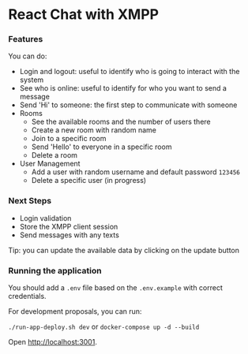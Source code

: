# React Chat with XMPP

### Features
You can do:
- Login and logout: useful to identify who is going to interact with the system
- See who is online: useful to identify for who you want to send a message
- Send 'Hi' to someone: the first step to communicate with someone
- Rooms
  - See the available rooms and the number of users there
  - Create a new room with random name
  - Join to a specific room
  - Send 'Hello' to everyone in a specific room
  - Delete a room
- User Management
  - Add a user with random username and default password `123456`
  - Delete a specific user (in progress)


### Next Steps
- Login validation
- Store the XMPP client session
- Send messages with any texts

Tip: you can update the available data by clicking on the update button

### Running the application 

You should add a `.env` file based on the `.env.example` with correct credentials.

For development proposals, you can run:

`./run-app-deploy.sh dev` 
or 
`docker-compose up -d --build`

Open [http://localhost:3001](http://localhost:3001).
